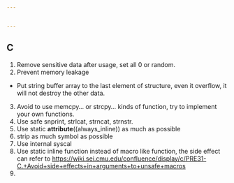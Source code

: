 ```yaml
---


---
```


<h2 id="c">C</h2>
<ol>
<li>Remove sensitive data after usage, set all 0 or random.</li>
<li>Prevent memory leakage</li>
</ol>
<ul>
<li>Put string buffer array to the last element of structure, even it overflow, it will not destroy the other data.</li>
</ul>
<ol start="3">
<li>Avoid to use memcpy… or strcpy… kinds of function, try to implement your own functions.</li>
<li>Use safe snprint, strlcat,  strncat, strnstr.</li>
<li>Use static <strong>attribute</strong>((always_inline)) as much as possible</li>
<li>strip as much symbol as possible</li>
<li>Use internal syscal</li>
<li>Use static inline function instead of macro like function, the side effect can refer to <a href="https://wiki.sei.cmu.edu/confluence/display/c/PRE31-C.+Avoid+side+effects+in+arguments+to+unsafe+macros">https://wiki.sei.cmu.edu/confluence/display/c/PRE31-C.+Avoid+side+effects+in+arguments+to+unsafe+macros</a></li>
<li></li>
</ol>

